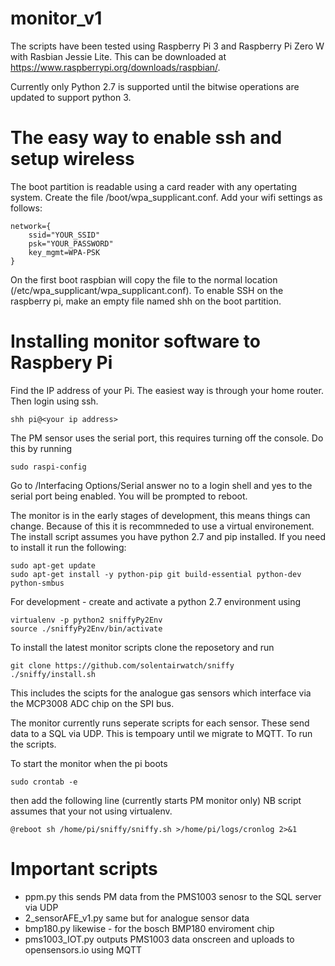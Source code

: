 # monitor_v1


The scripts have been tested using Raspberry Pi 3 and Raspberry Pi Zero W with Rasbian Jessie Lite. This can be downloaded at
https://www.raspberrypi.org/downloads/raspbian/.

Currently only Python 2.7 is supported until the bitwise operations are updated to support python 3.

# The easy way to enable ssh and setup wireless

The boot partition is readable using a card reader with any opertating system. Create the file /boot/wpa_supplicant.conf. Add your wifi settings as follows:

    network={
        ssid="YOUR_SSID"
        psk="YOUR_PASSWORD"
        key_mgmt=WPA-PSK
    }

On the first boot raspbian will copy the file to the normal location (/etc/wpa_supplicant/wpa_supplicant.conf).
To enable SSH on the raspberry pi, make an empty file named shh on the boot partition. 

# Installing monitor software to Raspbery Pi
Find the IP address of your Pi. The easiest way is through your home router. Then login using ssh.

    shh pi@<your ip address>

The PM sensor uses the serial port, this requires turning off the console. Do this by running

    sudo raspi-config

Go to /Interfacing Options/Serial answer no to a login shell and yes to the serial port being enabled. You will be prompted to reboot.

The monitor is in the early stages of development, this means things can change. Because of this it is recommneded to use a virtual environement. The install script assumes you have python 2.7 and pip installed. If you need to install it run the following:

    sudo apt-get update
    sudo apt-get install -y python-pip git build-essential python-dev python-smbus
    
For development - create and activate a python 2.7 environment using

    virtualenv -p python2 sniffyPy2Env
    source ./sniffyPy2Env/bin/activate

To install the latest monitor scripts clone the reposetory and run

    git clone https://github.com/solentairwatch/sniffy
    ./sniffy/install.sh
    
This includes the scipts for the analogue gas sensors which interface via the MCP3008 ADC chip on the SPI bus.

The monitor currently runs seperate scripts for each sensor. These send data to a SQL via UDP. This is tempoary until we migrate to MQTT. To run the scripts.

To start the monitor when the pi boots 
    
    sudo crontab -e

then add the following line (currently starts PM monitor only)
NB script assumes that your not using virtualenv.

    @reboot sh /home/pi/sniffy/sniffy.sh >/home/pi/logs/cronlog 2>&1
    

# Important scripts

- ppm.py               this sends PM data from the PMS1003 senosr to the SQL server via UDP
- 2_sensorAFE_v1.py    same but for analogue sensor data
- bmp180.py            likewise - for the bosch BMP180 enviroment chip
- pms1003_IOT.py       outputs PMS1003 data onscreen and uploads to opensensors.io using MQTT
   
